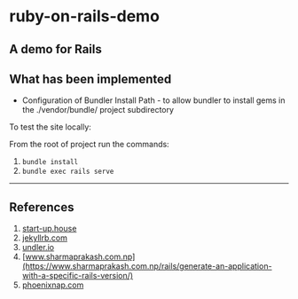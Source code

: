 # ruby-on-rails-demo

A demo for Rails
----------------

## What has been implemented
* Configuration of Bundler Install Path - to allow bundler to install gems in the ./vendor/bundle/ project subdirectory

To test the site locally:

From the root of project run the commands:

1. `bundle install`
2. `bundle exec rails serve`

<hr>

## References

1. [start-up.house](https://start-up.house/en/blog/articles/install-ruby-on-rails)
2. [jekyllrb.com](https://jekyllrb.com/tutorials/using-jekyll-with-bundler/)
3. [undler.io](https://bundler.io/guides/rails.html)
4. [www.sharmaprakash.com.np](https://www.sharmaprakash.com.np/rails/generate-an-application-with-a-specific-rails-version/)
5. [phoenixnap.com](https://phoenixnap.com/kb/how-to-install-yarn-ubuntu)
